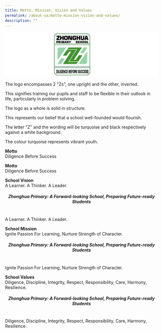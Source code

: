 ```yaml
---
title: Motto, Mission, Vision and Values
permalink: /about-us/motto-mission-vision-and-values/
description: ""
---
```

![](/images/Logo5.png)


The logo encompasses 2 "Zs", one upright and the other, inverted.

This signifies training our pupils and staff to be flexible in their outlook in life, particularly in problem solving.

The logo as a whole is solid in structure.

This represents our belief that a school well-founded would flourish.

The letter "Z" and the wording will be turquoise and black respectively against a white background.

The colour turquoise represents vibrant youth.

**Motto**
<br>Diligence Before Success

**Motto**<br> Diligence Before Success<br>

**School Vision**
<br>A Learner. A Thinker. A Leader.
##### <center>**Zhonghua Primary: A Forward-looking School, Preparing Future-ready Students**</center>
<br>A Learner. A Thinker. A Leader.

**School Mission**
<br>Ignite Passion For Learning, Nurture Strength of Character.
##### <center>**Zhonghua Primary: A Forward-looking School, Preparing Future-ready Students**</center>
<br>Ignite Passion For Learning, Nurture Strength of Character.

**School Values**
<br>Diligence, Discipline, Integrity, Respect, Responsibility, Care, Harmony, Resilience.

##### <center>**Zhonghua Primary: A Forward-looking School, Preparing Future-ready Students**</center>
<br>Diligence, Discipline, Integrity, Respect, Responsibility, Care, Harmony, Resilience.